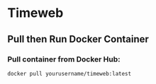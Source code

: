 # Timeweb

## Pull then Run Docker Container

### Pull container from Docker Hub:
```bash
docker pull yourusername/timeweb:latest


